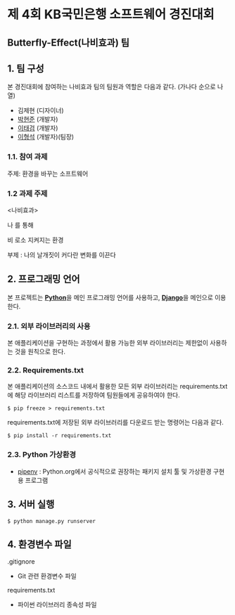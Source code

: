 # 제 4회 KB국민은행 소프트웨어 경진대회
## Butterfly-Effect(나비효과) 팀


## 1. 팀 구성

본 경진대회에 참여하는 나비효과 팀의 팀원과 역할은 다음과 같다. (가나다 순으로 나열)

-  김제현 (디자이너)
- [박현준](https://github.com/c2lv) (개발자)
- [이태검](https://github.com/LeeTaeGeom) (개발자)
- [이형석](https://github.com/lhs961021) (개발자)(팀장)

### 1.1. 참여 과제

주제: 환경을 바꾸는 소프트웨어

### 1.2 과제 주제

<나비효과>

나 를 통해

비 로소 지켜지는 환경

부제 : 나의 날개짓이 커다란 변화를 이끈다

## 2. 프로그래밍 언어

본 프로젝트는
[**Python**](https://www.python.org)을 메인 프로그래밍 언어를 사용하고,
[**Django**](https://www.djangoproject.com)을 메인으로 이용한다.

### 2.1. 외부 라이브러리의 사용

본 애플리케이션을 구현하는 과정에서 활용 가능한 외부 라이브러리는 제한없이 사용하는 것을 원칙으로 한다.

### 2.2. Requirements.txt

본 애플리케이션의 소스코드 내에서 활용한 모든 외부 라이브러리는 requirements.txt에 해당 라이브러리 리스트를 저장하여 팀원들에게 공유하여야 한다.
```
$ pip freeze > requirements.txt
```
requirements.txt에 저장된 외부 라이브러리를 다운로드 받는 명령어는 다음과 같다.
```
$ pip install -r requirements.txt
```

### 2.3. Python 가상환경
- [pipenv](https://github.com/pypa/pipenv) :  Python.org에서 공식적으로 권장하는 패키지 설치 툴 및 가상환경 구현용 프로그램

## 3. 서버 실행
```
$ python manage.py runserver 
```
## 4. 환경변수 파일

.gitignore

- Git 관련 환경변수 파일

requirements.txt

- 파이썬 라이브러리 종속성 파일
